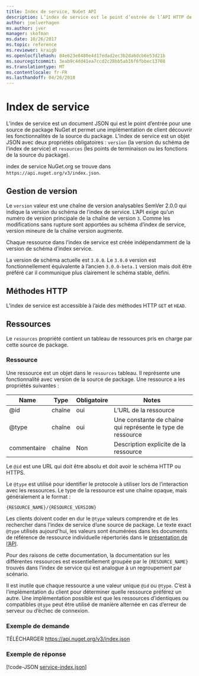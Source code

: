 ```yaml
---
title: Index de service, NuGet API
description: L’index de service est le point d’entrée de l’API HTTP de NuGet et énumère les fonctionnalités du serveur.
author: joelverhagen
ms.author: jver
manager: skofman
ms.date: 10/26/2017
ms.topic: reference
ms.reviewer: kraigb
ms.openlocfilehash: 84e623e8480e4d17edad2ec3b2da6dcb6e53d21b
ms.sourcegitcommit: 3eab9c4dd41ea7ccd2c28bb5ab16f6fbbec13708
ms.translationtype: MT
ms.contentlocale: fr-FR
ms.lasthandoff: 04/26/2018
---
```

# <a name="service-index"></a>Index de service

L’index de service est un document JSON qui est le point d’entrée pour une source de package NuGet et permet une implémentation de client découvrir les fonctionnalités de la source du package. L’index de service est un objet JSON avec deux propriétés obligatoires : `version` (la version du schéma de l’index de service) et `resources` (les points de terminaison ou les fonctions de la source du package).

index de service NuGet.org se trouve dans `https://api.nuget.org/v3/index.json`.

## <a name="versioning"></a>Gestion de version

Le `version` valeur est une chaîne de version analysables SemVer 2.0.0 qui indique la version du schéma de l’index de service. L’API exige qu’un numéro de version principale de la chaîne de version `3`. Comme les modifications sans rupture sont apportées au schéma d’index de service, version mineure de la chaîne version augmente.

Chaque ressource dans l’index de service est créée indépendamment de la version de schéma d’index service.

La version de schéma actuelle est `3.0.0`. Le `3.0.0` version est fonctionnellement équivalente à l’ancien `3.0.0-beta.1` version mais doit être préféré car il communique plus clairement le schéma stable, défini.

## <a name="http-methods"></a>Méthodes HTTP

L’index de service est accessible à l’aide des méthodes HTTP `GET` et `HEAD`.

## <a name="resources"></a>Ressources

Le `resources` propriété contient un tableau de ressources pris en charge par cette source de package.

### <a name="resource"></a>Ressource

Une ressource est un objet dans le `resources` tableau. Il représente une fonctionnalité avec version de la source de package. Une ressource a les propriétés suivantes :

Name          | Type   | Obligatoire | Notes
------------- | ------ | -------- | -----
@id           | chaîne | oui      | L’URL de la ressource
@type         | chaîne | oui      | Une constante de chaîne qui représente le type de ressource
commentaire       | chaîne | Non       | Description explicite de la ressource

Le `@id` est une URL qui doit être absolu et doit avoir le schéma HTTP ou HTTPS.

Le `@type` est utilisé pour identifier le protocole à utiliser lors de l’interaction avec les ressources. Le type de la ressource est une chaîne opaque, mais généralement a le format :

    {RESOURCE_NAME}/{RESOURCE_VERSION}

Les clients doivent coder en dur le `@type` valeurs comprendre et de les rechercher dans l’index de service d’une source de package. Le texte exact `@type` utilisés aujourd'hui, les valeurs sont énumérées dans les documents de référence de ressource individuelle répertoriés dans le [présentation de l’API](overview.md#resources-and-schema).

Pour des raisons de cette documentation, la documentation sur les différentes ressources est essentiellement groupée par le `{RESOURCE_NAME}` trouvés dans l’index de service qui est analogue à un regroupement par scénario. 

Il est inutile que chaque ressource a une valeur unique `@id` ou `@type`. C’est à l’implémentation du client pour déterminer quelle ressource préférez un autre. Une implémentation possible est que les ressources d’identiques ou compatibles `@type` peut être utilisé de manière alternée en cas d’erreur de serveur ou d’échec de connexion.

### <a name="sample-request"></a>Exemple de demande

TÉLÉCHARGER https://api.nuget.org/v3/index.json

### <a name="sample-response"></a>Exemple de réponse

[!code-JSON [service-index.json](./_data/service-index.json)]

